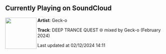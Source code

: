 ## Currently Playing on SoundCloud

[<img align="left" width="100" src="https://i1.sndcdn.com/artworks-qYNaMemrVDzPX3N8-MD2gTg-t500x500.jpg">](https://soundcloud.com/geckonl/deep-trance-quest)

**Artist**: Geck-o 

**Track**: DEEP TRANCE QUEST 🌐 mixed by Geck-o (February 2024)

Last updated at 02/12/2024 14:11
